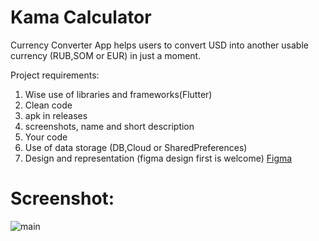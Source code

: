 # Kama Calculator


Currency Converter App helps users to convert USD into another usable currency (RUB,SOM or EUR) in just a moment.

 Project requirements:

1) Wise use of libraries and frameworks(Flutter)
2) Clean code 
3) apk in releases 
4) screenshots, name and short description 
5) Your code 
6) Use of data storage (DB,Cloud or SharedPreferences)
7) Design and representation (figma design first is welcome) [Figma](https://www.figma.com/file/D4CrqiJ7fz2gckDFr1f1pq/Kama-Converter?node-id=0%3A1)

# Screenshot:
![main](https://user-images.githubusercontent.com/45779903/102655348-5f081180-419c-11eb-8ae5-9359fa716a28.png)
